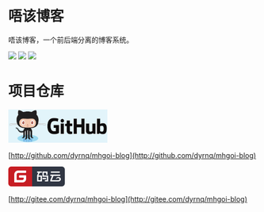 # 唔该博客


唔该博客，一个前后端分离的博客系统。


<img src="https://img.shields.io/badge/License-GPLv3-blue.svg" />
<img src="https://img.shields.io/badge/springboot-2.3.9.RELEASE-green">
<img src="https://img.shields.io/badge/vue-%5E%3D2.6.11-blue" />


# 项目仓库


[![github](./img/github-logo-1.png "github")](http://github.com/dyrnq/mhgoi-blog)

[http://github.com/dyrnq/mhgoi-blog](http://github.com/dyrnq/mhgoi-blog)

[![gitee](./img/gitee.svg "gitee")](http://gitee.com/dyrnq/mhgoi-blog)

[http://gitee.com/dyrnq/mhgoi-blog](http://gitee.com/dyrnq/mhgoi-blog)


